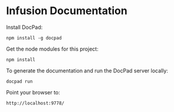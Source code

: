 Infusion Documentation
======================

Install DocPad:

```
npm install -g docpad
```

Get the node modules for this project:

```
npm install
```

To generate the documentation and run the DocPad server locally:

```
docpad run
```

Point your browser to:

```
http://localhost:9778/
```
